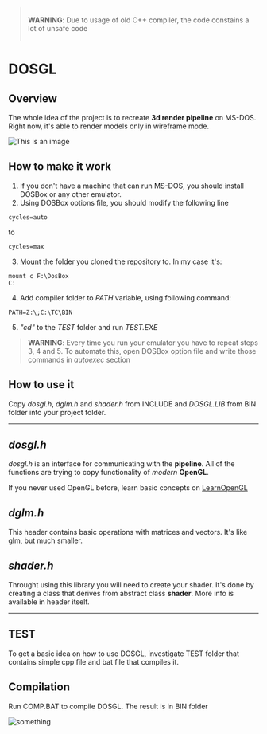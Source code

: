 >⠀  
> **WARNING**: Due to usage of old C++ compiler, the code constains a lot of unsafe code
>⠀⠀  
⠀

# DOSGL
## Overview
The whole idea of the project is to recreate **3d render pipeline** on MS-DOS. Right now, it's able to render models only in wireframe mode.

![This is an image](https://i.ibb.co/9bJGmNv/Screenshot-2021-12-26-200530.png)

## How to make it work
1. If you don't have a machine that can run MS-DOS, you should install DOSBox or any other emulator.
2. Using DOSBox options file, you should modify the following line
```
cycles=auto
```
to
```
cycles=max
```
3. [Mount](https://www.dosbox.com/wiki/MOUNT) the folder you cloned the repository to. In my case it's:
```
mount c F:\DosBox
C:
```
4. Add compiler folder to *PATH* variable, using following command:
```
PATH=Z:\;C:\TC\BIN
```
5. *"cd"* to the *TEST* folder and run *TEST.EXE*

> **WARNING**: Every time you run your emulator you have to repeat steps 3, 4 and 5. To automate this, open DOSBox option file and write those commands in *autoexec* section

## How to use it
Copy *dosgl.h*, *dglm.h* and *shader.h* from INCLUDE and *DOSGL.LIB* from BIN folder into your project folder.

---
## *dosgl.h*
*dosgl.h* is an interface for communicating with the **pipeline**. All of the functions are trying to copy functionality of *modern* **OpenGL**.

If you never used OpenGL before, learn basic concepts on [LearnOpenGL](https://learnopengl.com/Getting-started/Hello-Triangle)

## *dglm.h*
This header contains basic operations with matrices and vectors. It's like glm, but much smaller.

## *shader.h*
Throught using this library you will need to create your shader. It's done by creating a class that derives from abstract class **shader**. More info is available in header itself.

---
## TEST
To get a basic idea on how to use DOSGL, investigate TEST folder that contains simple cpp file and bat file that compiles it.

## Compilation
Run COMP.BAT to compile DOSGL.
The result is in BIN folder

![something](https://s10.gifyu.com/images/2021-12-16-13-49-33.gif)
